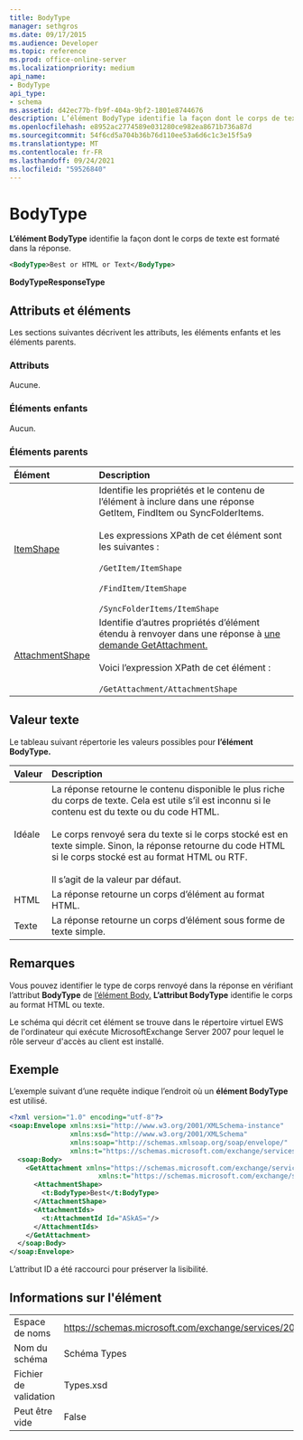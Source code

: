 ```yaml
---
title: BodyType
manager: sethgros
ms.date: 09/17/2015
ms.audience: Developer
ms.topic: reference
ms.prod: office-online-server
ms.localizationpriority: medium
api_name:
- BodyType
api_type:
- schema
ms.assetid: d42ec77b-fb9f-404a-9bf2-1801e8744676
description: L’élément BodyType identifie la façon dont le corps de texte est formaté dans la réponse.
ms.openlocfilehash: e8952ac2774589e031280ce982ea8671b736a87d
ms.sourcegitcommit: 54f6cd5a704b36b76d110ee53a6d6c1c3e15f5a9
ms.translationtype: MT
ms.contentlocale: fr-FR
ms.lasthandoff: 09/24/2021
ms.locfileid: "59526840"
---
```

# <a name="bodytype"></a>BodyType

**L’élément BodyType** identifie la façon dont le corps de texte est formaté dans la réponse. 
  
```xml
<BodyType>Best or HTML or Text</BodyType>
```

**BodyTypeResponseType**

## <a name="attributes-and-elements"></a>Attributs et éléments

Les sections suivantes décrivent les attributs, les éléments enfants et les éléments parents.
  
### <a name="attributes"></a>Attributs

Aucune.
  
### <a name="child-elements"></a>Éléments enfants

Aucun.
  
### <a name="parent-elements"></a>Éléments parents

|**Élément**|**Description**|
|:-----|:-----|
|[ItemShape](itemshape.md) <br/> | Identifie les propriétés et le contenu de l’élément à inclure dans une réponse GetItem, FindItem ou SyncFolderItems.  <br/><br/>Les expressions XPath de cet élément sont les suivantes :<br/><br/>  `/GetItem/ItemShape`<br/><br/>`/FindItem/ItemShape`<br/><br/>`/SyncFolderItems/ItemShape` <br/> |
|[AttachmentShape](attachmentshape.md) <br/> |Identifie d’autres propriétés d’élément étendu à renvoyer dans une réponse à [une demande GetAttachment.](getattachment.md)  <br/><br/>Voici l’expression XPath de cet élément :<br/><br/>  `/GetAttachment/AttachmentShape` <br/> |
   
## <a name="text-value"></a>Valeur texte

Le tableau suivant répertorie les valeurs possibles pour **l’élément BodyType.** 
  
|**Valeur**|**Description**|
|:-----|:-----|
|Idéale  <br/> |La réponse retourne le contenu disponible le plus riche du corps de texte. Cela est utile s’il est inconnu si le contenu est du texte ou du code HTML.<br/><br/> Le corps renvoyé sera du texte si le corps stocké est en texte simple. Sinon, la réponse retourne du code HTML si le corps stocké est au format HTML ou RTF.<br/><br/> Il s’agit de la valeur par défaut.  <br/> |
|HTML  <br/> |La réponse retourne un corps d’élément au format HTML.  <br/> |
|Texte  <br/> |La réponse retourne un corps d’élément sous forme de texte simple.  <br/> |
   
## <a name="remarks"></a>Remarques

Vous pouvez identifier le type de corps renvoyé dans la réponse en vérifiant l’attribut **BodyType** de [l’élément Body.](body.md) **L’attribut BodyType** identifie le corps au format HTML ou texte. 
  
Le schéma qui décrit cet élément se trouve dans le répertoire virtuel EWS de l'ordinateur qui exécute MicrosoftExchange Server 2007 pour lequel le rôle serveur d'accès au client est installé.
  
## <a name="example"></a>Exemple

L’exemple suivant d’une requête indique l’endroit où un **élément BodyType** est utilisé. 
  
```xml
<?xml version="1.0" encoding="utf-8"?>
<soap:Envelope xmlns:xsi="http://www.w3.org/2001/XMLSchema-instance"
               xmlns:xsd="http://www.w3.org/2001/XMLSchema"
               xmlns:soap="http://schemas.xmlsoap.org/soap/envelope/"
               xmlns:t="https://schemas.microsoft.com/exchange/services/2006/types">
  <soap:Body>
    <GetAttachment xmlns="https://schemas.microsoft.com/exchange/services/2006/messages" 
                      xmlns:t="https://schemas.microsoft.com/exchange/services/2006/types">
      <AttachmentShape>
        <t:BodyType>Best</t:BodyType>
      </AttachmentShape>
      <AttachmentIds>
        <t:AttachmentId Id="ASkAS="/>
      </AttachmentIds>
    </GetAttachment>
  </soap:Body>
</soap:Envelope>
```

L’attribut ID a été raccourci pour préserver la lisibilité.
  
## <a name="element-information"></a>Informations sur l'élément

|||
|:-----|:-----|
|Espace de noms  <br/> |https://schemas.microsoft.com/exchange/services/2006/types  <br/> |
|Nom du schéma  <br/> |Schéma Types  <br/> |
|Fichier de validation  <br/> |Types.xsd  <br/> |
|Peut être vide  <br/> |False  <br/> |
   

